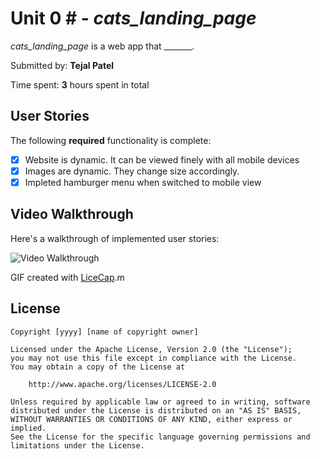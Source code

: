 # Unit 0 # - *cats_landing_page*

*cats_landing_page* is a web app that _______.

Submitted by: **Tejal Patel**

Time spent: **3** hours spent in total

## User Stories

The following **required** functionality is complete:

* [x] Website is dynamic. It can be viewed finely with all mobile devices
* [x] Images are dynamic. They change size accordingly.
* [x] Impleted hamburger menu when switched to mobile view

## Video Walkthrough 

Here's a walkthrough of implemented user stories:

<img src='http://i.imgur.com/link/to/your/gif/file.gif' title='Video Walkthrough' width='' alt='Video Walkthrough' />

GIF created with [LiceCap](http://www.cockos.com/licecap/).m

## License

    Copyright [yyyy] [name of copyright owner]

    Licensed under the Apache License, Version 2.0 (the "License");
    you may not use this file except in compliance with the License.
    You may obtain a copy of the License at

        http://www.apache.org/licenses/LICENSE-2.0

    Unless required by applicable law or agreed to in writing, software
    distributed under the License is distributed on an "AS IS" BASIS,
    WITHOUT WARRANTIES OR CONDITIONS OF ANY KIND, either express or implied.
    See the License for the specific language governing permissions and
    limitations under the License.
